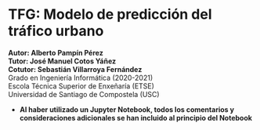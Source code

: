 # TFG: Modelo de predicción del tráfico urbano

**Autor: Alberto Pampín Pérez** \
**Tutor: José Manuel Cotos Yáñez** \
**Cotutor: Sebastián Villarroya Fernández** \
Grado en Ingeniería Informática (2020-2021)\
Escola Técnica Superior de Enxeñaría (ETSE)\
Universidad de Santiago de Compostela (USC)

* **Al haber utilizado un Jupyter Notebook, todos los comentarios 
y consideraciones adicionales se han incluido al principio del Notebook**